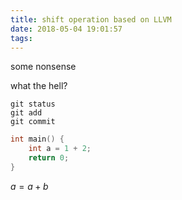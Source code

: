 ```yaml
---
title: shift operation based on LLVM
date: 2018-05-04 19:01:57
tags:
---
```


<script type="text/javascript"
       src="http://cdn.mathjax.org/mathjax/latest/MathJax.js?config=TeX-AMS-MML_HTMLorMML"></script>

some nonsense

what the hell?

```
git status
git add
git commit
```

```cpp
int main() {
    int a = 1 + 2;
    return 0;
}
```

$a = a + b$